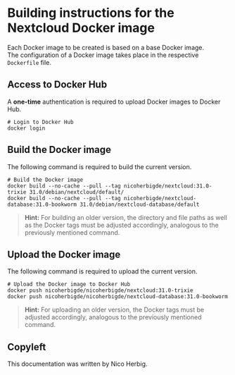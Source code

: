 # Building instructions for the Nextcloud Docker image

Each Docker image to be created is based on a base Docker image.  
The configuration of a Docker image takes place in the respective `Dockerfile` file.

## Access to Docker Hub

A **one-time** authentication is required to upload Docker images to Docker Hub.

```
# Login to Docker Hub
docker login
```

## Build the Docker image

The following command is required to build the current version.

```
# Build the Docker image
docker build --no-cache --pull --tag nicoherbigde/nextcloud:31.0-trixie 31.0/debian/nextcloud/default/
docker build --no-cache --pull --tag nicoherbigde/nextcloud-database:31.0-bookworm 31.0/debian/nextcloud-database/default
```

> **Hint:** For building an older version, the directory and file paths as well as the Docker tags must be adjusted accordingly, analogous to the previously mentioned command.

## Upload the Docker image

The following command is required to upload the current version.

```
# Upload the Docker image to Docker Hub
docker push nicoherbigde/nicoherbigde/nextcloud:31.0-trixie
docker push nicoherbigde/nicoherbigde/nextcloud-database:31.0-bookworm
```

> **Hint:** For uploading an older version, the Docker tags must be adjusted accordingly, analogous to the previously mentioned command.

## Copyleft

This documentation was written by Nico Herbig.
